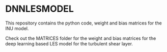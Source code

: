 # DNNLESMODEL
This repository contains the python code, weight and bias matrices for the INU model.


Check out the MATRICES folder for the weight and bias matrices for the deep learning based LES model for the turbulent shear layer.
